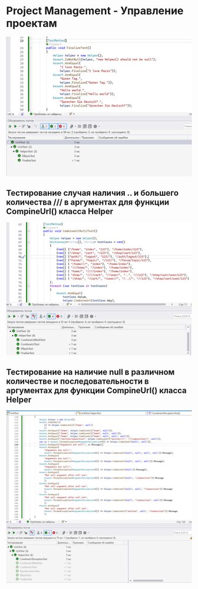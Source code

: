 # Project Management - Управление проектам

![фото программы](screenshots/photo.jpg)

## Тестирование случая наличия .. и большего количества /// в аргументах для функции CompineUrl() класса Helper

![фото программы](screenshots/photo1.jpg)

## Тестирование на наличие null в различном количестве и последовательности в аргументах для функции CompineUrl() класса Helper

![фото программы](screenshots/null-test.jpg)
